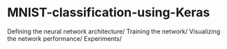 # MNIST-classification-using-Keras
Defining the neural network architecture/ Training the network/ Visualizing the network performance/ Experiments/ 

